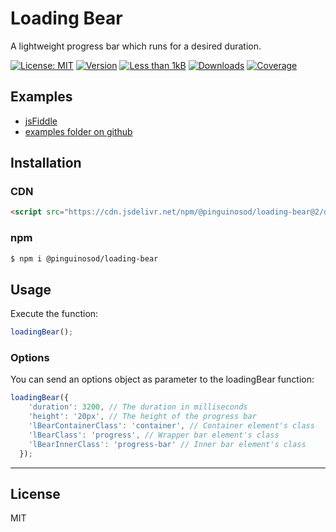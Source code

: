 # Loading Bear

A lightweight progress bar which runs for a desired duration.

[![License: MIT](https://img.shields.io/github/license/pinguinosod/loading-bear.svg?style=flat)](https://github.com/pinguinosod/loading-bear/blob/master/LICENSE)
[![Version](https://img.shields.io/npm/v/@pinguinosod/loading-bear.svg?style=flat)](https://www.npmjs.com/package/@pinguinosod/loading-bear)
[![Less than 1kB](https://img.shields.io/bundlephobia/minzip/@pinguinosod/loading-bear.svg?style=flat)](https://bundlephobia.com/result?p=@pinguinosod/loading-bear)
[![Downloads](https://img.shields.io/npm/dt/@pinguinosod/loading-bear.svg?style=flat)](https://www.npmjs.com/package/@pinguinosod/loading-bear)
[![Coverage](https://img.shields.io/sonar/https/sonarcloud.io/pinguinosod_loading-bear/coverage.svg?style=flat)](https://sonarcloud.io/dashboard?id=pinguinosod_loading-bear)

## Examples

* [jsFiddle](https://jsfiddle.net/pinguinosod/gv7uoLp2/)
* [examples folder on github](https://github.com/pinguinosod/loading-bear/tree/master/examples)

## Installation

### CDN
```html
<script src="https://cdn.jsdelivr.net/npm/@pinguinosod/loading-bear@2/dist/loading-bear.min.js"></script>
```

### npm
```bash
$ npm i @pinguinosod/loading-bear
```

## Usage

Execute the function:
```javascript
loadingBear();
```

### Options

You can send an options object as parameter to the loadingBear function:
```javascript
loadingBear({
    'duration': 3200, // The duration in milliseconds
    'height': '20px', // The height of the progress bar
    'lBearContainerClass': 'container', // Container element's class
    'lBearClass': 'progress', // Wrapper bar element's class
    'lBearInnerClass': 'progress-bar' // Inner bar element's class
  });
```

---

## License

MIT

